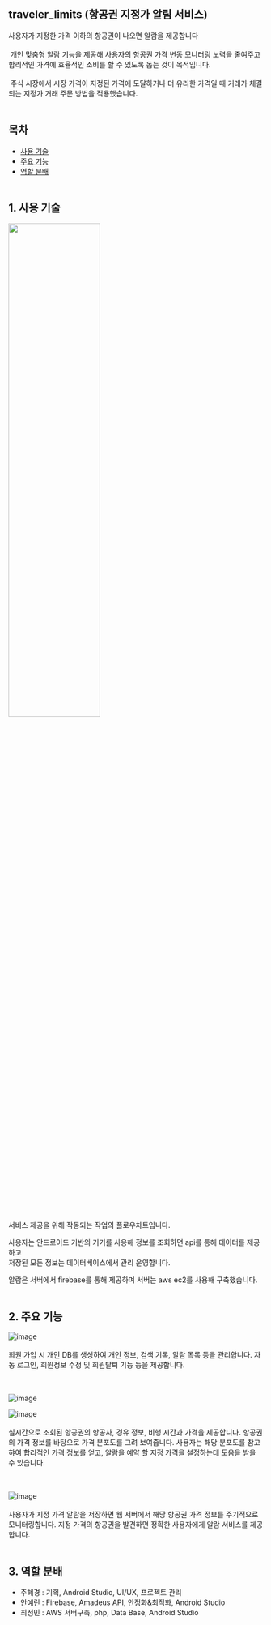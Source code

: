 ## traveler_limits (항공권 지정가 알림 서비스)
사용자가 지정한 가격 이하의 항공권이 나오면 알람을 제공합니다<br><br>
&nbsp;개인 맞춤형 알람 기능을 제공해 사용자의 항공권 가격 변동 모니터링 노력을 줄여주고 
합리적인 가격에 효율적인 소비를 할 수 있도록 돕는 것이 목적입니다.<br><br>
&nbsp;주식 시장에서 시장 가격이 지정된 가격에 도달하거나 더 유리한 가격일 때 거래가 체결되는 지정가 거래 주문 방법을 적용했습니다. <br><br>

## 목차
* [사용 기술](#1-사용-기술)
* [주요 기능](#2-주요-기능)
* [역할 분배](#3-역할-분배)<br><br>



## 1. 사용 기술
<img src="https://user-images.githubusercontent.com/52027965/119838674-90042380-bf3e-11eb-9af5-c25d7843b5e1.png" width="60%" height="50%"><br><br>
서비스 제공을 위해 작동되는 작업의 플로우차트입니다.   

사용자는 안드로이드 기반의 기기를 사용해 정보를 조회하면 api를 통해 데이터를 제공하고   
저장된 모든 정보는 데이터베이스에서 관리 운영합니다.   

알람은 서버에서 firebase를 통해 제공하며 서버는 aws ec2를 사용해 구축했습니다.  <br><br>


## 2. 주요 기능
![image](https://user-images.githubusercontent.com/52027965/119842714-e2930f00-bf41-11eb-83f9-662cf7f55210.png)<br><br>
회원 가입 시 개인 DB를 생성하여 개인 정보, 검색 기록, 알람 목록 등을 관리합니다. 
자동 로그인, 회원정보 수정 및 회원탈퇴 기능 등을 제공합니다. <br><br><br>

![image](https://user-images.githubusercontent.com/52027965/119843000-1bcb7f00-bf42-11eb-9bfb-c745ffcccf13.png)<br>

![image](https://user-images.githubusercontent.com/52027965/119843117-33a30300-bf42-11eb-9c0c-f79bd9f30c51.png)<br><br>
실시간으로 조회된 항공권의 항공사, 경유 정보, 비행 시간과 가격을 제공합니다.
항공권의 가격 정보를 바탕으로 가격 분포도를 그려 보여줍니다. 
사용자는 해당 분포도를 참고햐여 합리적인 가격 정보를 얻고, 알람을 예약 할 지정 가격을 설정하는데 도움을 받을 수 있습니다.<br><br><br>

![image](https://user-images.githubusercontent.com/52027965/119843336-6b11af80-bf42-11eb-9aaf-3886347c3d55.png)<br><br>
사용자가 지정 가격 알람을 저장하면 웹 서버에서 해당 항공권 가격 정보를 주기적으로 모니터링합니다. 
지정 가격의 항공권을 발견하면 정확한 사용자에게 알람 서비스를 제공합니다.<br><br>

## 3. 역할 분배
* 주혜경 : 기획, Android Studio, UI/UX, 프로젝트 관리
* 안예린 : Firebase, Amadeus API, 안정화&최적화, Android Studio
* 최정민 : AWS 서버구축, php, Data Base, Android Studio
